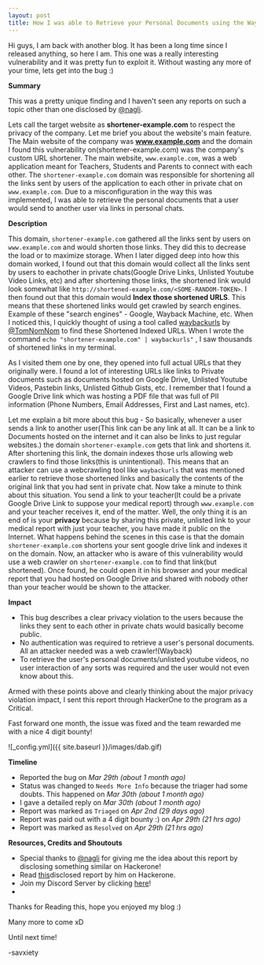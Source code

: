 ```yaml
---
layout: post
title: How I was able to Retrieve your Personal Documents using the Wayback Machine!
---
```



Hi guys, I am back with another blog. It has been a long time since I released anything, so here I am. This one was a really interesting vulnerability and it was pretty fun to exploit it. Without wasting any more of your time, lets get into the bug :)

**Summary**

This was a pretty unique finding and I haven't seen any reports on such a topic other than one disclosed by [@nagli](https://twitter.com/naglinagli). 


Lets call the target website as **shortener-example.com** to respect the privacy of the company. Let me brief you about the website's main feature. The Main website of the company was **www.example.com** and the domain I found this vulnerability on(shortener-example.com) was the company's custom URL shortener. The main website, `www.example.com`, was a web application meant for Teachers, Students and Parents to connect with each other.
The `shortener-example.com` domain was responsible for shortening all the links sent by users of the application to each other in private chat on `www.example.com`. Due to a misconfiguration in the way this was implemented, I was able to retrieve the personal documents that a user would send to another user via links in personal chats.


**Description**

This domain, `shortener-example.com` gathered all the links sent by users on `www.example.com` and would shorten those links. They did this to decrease the load or to maximize storage.
When I later digged deep into how this domain worked, I found out that this domain would collect all the links sent by users to eachother in private chats(Google Drive Links, Unlisted Youtube Video Links, etc) and after shortening those links, the shortened link would look somewhat like `http://shortened-example.com/<SOME-RANDOM-TOKEN>`.
I then found out that this domain would **Index those shortened URLS**. This means that these shortened links would get crawled by search engines. Example of these "search engines" - Google, Wayback Machine, etc.
When I noticed this, I quickly thought of using a tool called [waybackurls](https://github.com/tomnomnom/waybackurls) by [@TomNomNom](https://twitter.com/TomNomNom) to find these Shortened Indexed URLs.
When I wrote the command `echo "shortener-example.com" | waybackurls"` , I saw thousands of shortened links in my terminal.

As I visited them one by one, they opened into full actual URLs that they originally were. I found a lot of interesting URLs like links to Private documents such as documents hosted on Google Drive, Unlisted Youtube Videos, Pastebin links, Unlisted Github Gists, etc. 
I remember that I found a Google Drive link which was hosting a PDF file that was full of PII information (Phone Numbers, Email Addresses, First and Last names, etc). 

Let me explain a bit more about this bug - So basically, whenever a user sends a link to another user(This link can be any link at all. It can be a link to Documents hosted on the internet and it can also be links to just regular websites.) the domain `shortener-example.com` gets that link and shortens it. After shortening this link, the domain indexes those urls allowing web crawlers to find those links(this is unintentional). This means that an attacker can use a webcrawling tool like `waybackurls` that was mentioned earlier to retrieve those shortened links and basically the contents of the original link that you had sent in private chat. Now take a minute to think about this situation. You send a link to your teacher(It could be a private Google Drive Link to suppose your medical report) through `www.example.com` and your teacher receives it, end of the matter. Well, the only thing it is an end of is your **privacy** because by sharing this private, unlisted link to your medical report with just your teacher, you have made it public on the Internet. What happens behind the scenes in this case is that the domain `shortener-example.com` shortens your sent google drive link and indexes it on the domain. Now, an attacker who is aware of this vulnerability would use a web crawler on `shortener-example.com` to find that link(but shortened). Once found, he could open it in his browser and your medical report that you had hosted on Google Drive and shared with nobody other than your teacher would be shown to the attacker. 


**Impact**

- This bug describes a clear privacy violation to the users because the links they sent to each other in private chats would basically become public.
- No authentication was required to retrieve a user's personal documents. All an attacker needed was a web crawler!(Wayback)
- To retrieve the user's personal documents/unlisted youtube videos, no user interaction of any sorts was required and the user would not even know about this.

Armed with these points above and clearly thinking about the major privacy violation impact, I sent this report through HackerOne to the program as a Critical.

Fast forward one month, the issue was fixed and the team rewarded me with a nice 4 digit bounty!


![_config.yml]({{ site.baseurl }}/images/dab.gif)

**Timeline**

- Reported the bug on *Mar 29th (about 1 month ago)*
- Status was changed to `Needs More Info` because the triager had some doubts. This happened on *Mar 30th (about 1 month ago)*
- I gave a detailed reply on *Mar 30th (about 1 month ago)*
- Report was marked as `Triaged` on *Apr 2nd (29 days ago)*
- Report was paid out with a 4 digit bounty :) on *Apr 29th (21 hrs ago)*
- Report was marked as `Resolved` on *Apr 29th (21 hrs ago)*

**Resources, Credits and Shoutouts**

- Special thanks to [@nagli](https://twitter.com/naglinagli) for giving me the idea about this report by disclosing something similar on Hackerone!
- Read [this](https://hackerone.com/reports/1034257)disclosed report by him on Hackerone.
- Join my Discord Server by clicking [here](https://discord.com/invite/VPtSS8gfZ4)!
- 
Thanks for Reading this, hope you enjoyed my blog :)

Many more to come xD

Until next time!


-savxiety
